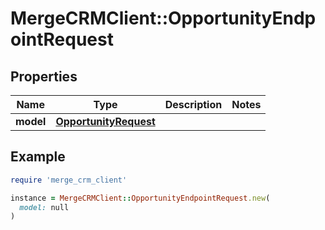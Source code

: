 # MergeCRMClient::OpportunityEndpointRequest

## Properties

| Name | Type | Description | Notes |
| ---- | ---- | ----------- | ----- |
| **model** | [**OpportunityRequest**](OpportunityRequest.md) |  |  |

## Example

```ruby
require 'merge_crm_client'

instance = MergeCRMClient::OpportunityEndpointRequest.new(
  model: null
)
```

